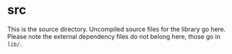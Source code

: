 # src

This is the source directory.  Uncompiled source files for the library go here.
Please note the external dependency files do not belong here, those go in
`lib/`.
